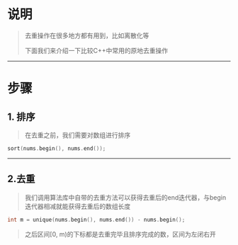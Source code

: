 # 说明

> 去重操作在很多地方都有用到，比如离散化等
>
> 下面我们来介绍一下比较C++中常用的原地去重操作

---

# 步骤

## 1. 排序

> 在去重之前，我们需要对数组进行排序

```c++
sort(nums.begin(), nums.end());
```

---

## 2.去重

> 我们调用算法库中自带的去重方法可以获得去重后的end迭代器，与begin迭代器相减就能获得去重后的数组长度

```c++
int m = unique(nums.begin(), nums.end()) - nums.begin();
```

> 之后区间[0, m)的下标都是去重完毕且排序完成的数，区间为左闭右开